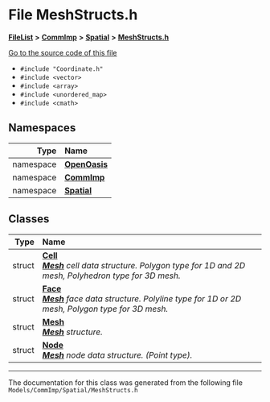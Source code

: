 

# File MeshStructs.h



[**FileList**](files.md) **>** [**CommImp**](dir_6202b98a8704f42b1ea358646461643f.md) **>** [**Spatial**](dir_47a0bcc12c466f07097ed8db741700fa.md) **>** [**MeshStructs.h**](_mesh_structs_8h.md)

[Go to the source code of this file](_mesh_structs_8h_source.md)



* `#include "Coordinate.h"`
* `#include <vector>`
* `#include <array>`
* `#include <unordered_map>`
* `#include <cmath>`













## Namespaces

| Type | Name |
| ---: | :--- |
| namespace | [**OpenOasis**](namespace_open_oasis.md) <br> |
| namespace | [**CommImp**](namespace_open_oasis_1_1_comm_imp.md) <br> |
| namespace | [**Spatial**](namespace_open_oasis_1_1_comm_imp_1_1_spatial.md) <br> |


## Classes

| Type | Name |
| ---: | :--- |
| struct | [**Cell**](struct_open_oasis_1_1_comm_imp_1_1_spatial_1_1_cell.md) <br>[_**Mesh**_](struct_open_oasis_1_1_comm_imp_1_1_spatial_1_1_mesh.md) _cell data structure. Polygon type for 1D and 2D mesh, Polyhedron type for 3D mesh._ |
| struct | [**Face**](struct_open_oasis_1_1_comm_imp_1_1_spatial_1_1_face.md) <br>[_**Mesh**_](struct_open_oasis_1_1_comm_imp_1_1_spatial_1_1_mesh.md) _face data structure. Polyline type for 1D or 2D mesh, Polygon type for 3D mesh._ |
| struct | [**Mesh**](struct_open_oasis_1_1_comm_imp_1_1_spatial_1_1_mesh.md) <br>[_**Mesh**_](struct_open_oasis_1_1_comm_imp_1_1_spatial_1_1_mesh.md) _structure._ |
| struct | [**Node**](struct_open_oasis_1_1_comm_imp_1_1_spatial_1_1_node.md) <br>[_**Mesh**_](struct_open_oasis_1_1_comm_imp_1_1_spatial_1_1_mesh.md) _node data structure. (Point type)._ |



















































------------------------------
The documentation for this class was generated from the following file `Models/CommImp/Spatial/MeshStructs.h`

